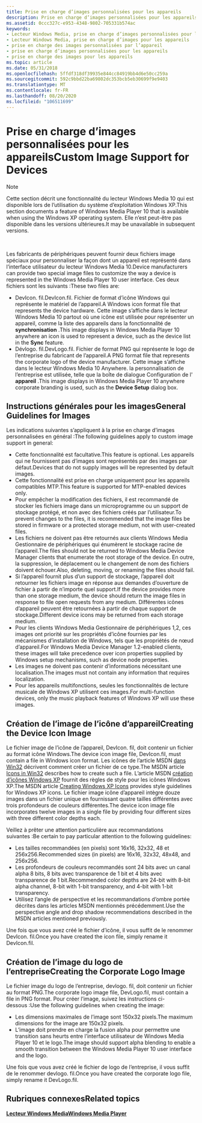 ```yaml
---
title: Prise en charge d’images personnalisées pour les appareils
description: Prise en charge d’images personnalisées pour les appareils
ms.assetid: 0ccc327c-e953-4348-9802-705331b574ac
keywords:
- Lecteur Windows Media, prise en charge d’images personnalisées pour les appareils
- Lecteur Windows Media, prise en charge d’images pour les appareils
- prise en charge des images personnalisées par l’appareil
- prise en charge d’images personnalisées pour les appareils
- prise en charge des images pour les appareils
ms.topic: article
ms.date: 05/31/2018
ms.openlocfilehash: 5ffdf318df39935e844cc84919bb4d6e50cc259a
ms.sourcegitcommit: 592c9bbd22ba69802dc353bcb5eb30699f9e9403
ms.translationtype: MT
ms.contentlocale: fr-FR
ms.lasthandoff: 08/20/2020
ms.locfileid: "106511699"
---
```

# <a name="custom-image-support-for-devices"></a><span data-ttu-id="ab868-108">Prise en charge d’images personnalisées pour les appareils</span><span class="sxs-lookup"><span data-stu-id="ab868-108">Custom Image Support for Devices</span></span>

> [!Note]  
> <span data-ttu-id="ab868-109">Cette section décrit une fonctionnalité du lecteur Windows Media 10 qui est disponible lors de l’utilisation du système d’exploitation Windows XP.</span><span class="sxs-lookup"><span data-stu-id="ab868-109">This section documents a feature of Windows Media Player 10 that is available when using the Windows XP operating system.</span></span> <span data-ttu-id="ab868-110">Elle n’est peut-être pas disponible dans les versions ultérieures.</span><span class="sxs-lookup"><span data-stu-id="ab868-110">It may be unavailable in subsequent versions.</span></span>

 

<span data-ttu-id="ab868-111">Les fabricants de périphériques peuvent fournir deux fichiers image spéciaux pour personnaliser la façon dont un appareil est représenté dans l’interface utilisateur du lecteur Windows Media 10.</span><span class="sxs-lookup"><span data-stu-id="ab868-111">Device manufacturers can provide two special image files to customize the way a device is represented in the Windows Media Player 10 user interface.</span></span> <span data-ttu-id="ab868-112">Ces deux fichiers sont les suivants :</span><span class="sxs-lookup"><span data-stu-id="ab868-112">These two files are:</span></span>

-   <span data-ttu-id="ab868-113">DevIcon. fil.</span><span class="sxs-lookup"><span data-stu-id="ab868-113">DevIcon.fil.</span></span> <span data-ttu-id="ab868-114">Fichier de format d’icône Windows qui représente le matériel de l’appareil.</span><span class="sxs-lookup"><span data-stu-id="ab868-114">A Windows icon format file that represents the device hardware.</span></span> <span data-ttu-id="ab868-115">Cette image s’affiche dans le lecteur Windows Media 10 partout où une icône est utilisée pour représenter un appareil, comme la liste des appareils dans la fonctionnalité de **synchronisation** .</span><span class="sxs-lookup"><span data-stu-id="ab868-115">This image displays in Windows Media Player 10 anywhere an icon is used to represent a device, such as the device list in the **Sync** feature.</span></span>
-   <span data-ttu-id="ab868-116">Dévlogo. fil.</span><span class="sxs-lookup"><span data-stu-id="ab868-116">DevLogo.fil.</span></span> <span data-ttu-id="ab868-117">Fichier de format PNG qui représente le logo de l’entreprise du fabricant de l’appareil.</span><span class="sxs-lookup"><span data-stu-id="ab868-117">A PNG format file that represents the corporate logo of the device manufacturer.</span></span> <span data-ttu-id="ab868-118">Cette image s’affiche dans le lecteur Windows Media 10 Anywhere. la personnalisation de l’entreprise est utilisée, telle que la boîte de dialogue Configuration de l' **appareil** .</span><span class="sxs-lookup"><span data-stu-id="ab868-118">This image displays in Windows Media Player 10 anywhere corporate branding is used, such as the **Device Setup** dialog box.</span></span>

## <a name="general-guidelines-for-images"></a><span data-ttu-id="ab868-119">Instructions générales pour les images</span><span class="sxs-lookup"><span data-stu-id="ab868-119">General Guidelines for Images</span></span>

<span data-ttu-id="ab868-120">Les indications suivantes s’appliquent à la prise en charge d’images personnalisées en général :</span><span class="sxs-lookup"><span data-stu-id="ab868-120">The following guidelines apply to custom image support in general:</span></span>

-   <span data-ttu-id="ab868-121">Cette fonctionnalité est facultative.</span><span class="sxs-lookup"><span data-stu-id="ab868-121">This feature is optional.</span></span> <span data-ttu-id="ab868-122">Les appareils qui ne fournissent pas d’images sont représentés par des images par défaut.</span><span class="sxs-lookup"><span data-stu-id="ab868-122">Devices that do not supply images will be represented by default images.</span></span>
-   <span data-ttu-id="ab868-123">Cette fonctionnalité est prise en charge uniquement pour les appareils compatibles MTP.</span><span class="sxs-lookup"><span data-stu-id="ab868-123">This feature is supported for MTP-enabled devices only.</span></span>
-   <span data-ttu-id="ab868-124">Pour empêcher la modification des fichiers, il est recommandé de stocker les fichiers image dans un microprogramme ou un support de stockage protégé, et non avec des fichiers créés par l’utilisateur.</span><span class="sxs-lookup"><span data-stu-id="ab868-124">To prevent changes to the files, it is recommended that the image files be stored in firmware or a protected storage medium, not with user-created files.</span></span>
-   <span data-ttu-id="ab868-125">Les fichiers ne doivent pas être retournés aux clients Windows Media Gestionnaire de périphériques qui énumèrent le stockage racine de l’appareil.</span><span class="sxs-lookup"><span data-stu-id="ab868-125">The files should not be returned to Windows Media Device Manager clients that enumerate the root storage of the device.</span></span> <span data-ttu-id="ab868-126">En outre, la suppression, le déplacement ou le changement de nom des fichiers doivent échouer.</span><span class="sxs-lookup"><span data-stu-id="ab868-126">Also, deleting, moving, or renaming the files should fail.</span></span>
-   <span data-ttu-id="ab868-127">Si l’appareil fournit plus d’un support de stockage, l’appareil doit retourner les fichiers image en réponse aux demandes d’ouverture de fichier à partir de n’importe quel support.</span><span class="sxs-lookup"><span data-stu-id="ab868-127">If the device provides more than one storage medium, the device should return the image files in response to file open requests from any medium.</span></span> <span data-ttu-id="ab868-128">Différentes icônes d’appareil peuvent être retournées à partir de chaque support de stockage.</span><span class="sxs-lookup"><span data-stu-id="ab868-128">Different device icons may be returned from each storage medium.</span></span>
-   <span data-ttu-id="ab868-129">Pour les clients Windows Media Gestionnaire de périphériques 1,2, ces images ont priorité sur les propriétés d’icône fournies par les mécanismes d’installation de Windows, tels que les propriétés de nœud d’appareil.</span><span class="sxs-lookup"><span data-stu-id="ab868-129">For Windows Media Device Manager 1.2-enabled clients, these images will take precedence over icon properties supplied by Windows setup mechanisms, such as device node properties.</span></span>
-   <span data-ttu-id="ab868-130">Les images ne doivent pas contenir d’informations nécessitant une localisation.</span><span class="sxs-lookup"><span data-stu-id="ab868-130">The images must not contain any information that requires localization.</span></span>
-   <span data-ttu-id="ab868-131">Pour les appareils multifonctions, seules les fonctionnalités de lecture musicale de Windows XP utilisent ces images.</span><span class="sxs-lookup"><span data-stu-id="ab868-131">For multi-function devices, only the music playback features of Windows XP will use these images.</span></span>

## <a name="creating-the-device-icon-image"></a><span data-ttu-id="ab868-132">Création de l’image de l’icône d’appareil</span><span class="sxs-lookup"><span data-stu-id="ab868-132">Creating the Device Icon Image</span></span>

<span data-ttu-id="ab868-133">Le fichier image de l’icône de l’appareil, DevIcon. fil, doit contenir un fichier au format icône Windows.</span><span class="sxs-lookup"><span data-stu-id="ab868-133">The device icon image file, DevIcon.fil, must contain a file in Windows icon format.</span></span> <span data-ttu-id="ab868-134">Les icônes de l’article MSDN [dans Win32](/previous-versions/ms997538(v=msdn.10)) décrivent comment créer un fichier de ce type.</span><span class="sxs-lookup"><span data-stu-id="ab868-134">The MSDN article [Icons in Win32](/previous-versions/ms997538(v=msdn.10)) describes how to create such a file.</span></span> <span data-ttu-id="ab868-135">L’article MSDN [création d’icônes Windows XP](/previous-versions/ms997636(v=msdn.10)) fournit des règles de style pour les icônes Windows XP.</span><span class="sxs-lookup"><span data-stu-id="ab868-135">The MSDN article [Creating Windows XP Icons](/previous-versions/ms997636(v=msdn.10)) provides style guidelines for Windows XP icons.</span></span> <span data-ttu-id="ab868-136">Le fichier image icône d’appareil intègre douze images dans un fichier unique en fournissant quatre tailles différentes avec trois profondeurs de couleurs différentes.</span><span class="sxs-lookup"><span data-stu-id="ab868-136">The device icon image file incorporates twelve images in a single file by providing four different sizes with three different color depths each.</span></span>

<span data-ttu-id="ab868-137">Veillez à prêter une attention particulière aux recommandations suivantes :</span><span class="sxs-lookup"><span data-stu-id="ab868-137">Be certain to pay particular attention to the following guidelines:</span></span>

-   <span data-ttu-id="ab868-138">Les tailles recommandées (en pixels) sont 16x16, 32x32, 48 et 256x256.</span><span class="sxs-lookup"><span data-stu-id="ab868-138">Recommended sizes (in pixels) are 16x16, 32x32, 48x48, and 256x256.</span></span>
-   <span data-ttu-id="ab868-139">Les profondeurs de couleurs recommandés sont 24 bits avec un canal alpha 8 bits, 8 bits avec transparence de 1 bit et 4 bits avec transparence de 1 bit.</span><span class="sxs-lookup"><span data-stu-id="ab868-139">Recommended color depths are 24-bit with 8-bit alpha channel, 8-bit with 1-bit transparency, and 4-bit with 1-bit transparency.</span></span>
-   <span data-ttu-id="ab868-140">Utilisez l’angle de perspective et les recommandations d’ombre portée décrites dans les articles MSDN mentionnés précédemment.</span><span class="sxs-lookup"><span data-stu-id="ab868-140">Use the perspective angle and drop shadow recommendations described in the MSDN articles mentioned previously.</span></span>

<span data-ttu-id="ab868-141">Une fois que vous avez créé le fichier d’icône, il vous suffit de le renommer DevIcon. fil.</span><span class="sxs-lookup"><span data-stu-id="ab868-141">Once you have created the icon file, simply rename it DevIcon.fil.</span></span>

## <a name="creating-the-corporate-logo-image"></a><span data-ttu-id="ab868-142">Création de l’image du logo de l’entreprise</span><span class="sxs-lookup"><span data-stu-id="ab868-142">Creating the Corporate Logo Image</span></span>

<span data-ttu-id="ab868-143">Le fichier image du logo de l’entreprise, devlogo. fil, doit contenir un fichier au format PNG.</span><span class="sxs-lookup"><span data-stu-id="ab868-143">The corporate logo image file, DevLogo.fil, must contain a file in PNG format.</span></span> <span data-ttu-id="ab868-144">Pour créer l’image, suivez les instructions ci-dessous :</span><span class="sxs-lookup"><span data-stu-id="ab868-144">Use the following guidelines when creating the image:</span></span>

-   <span data-ttu-id="ab868-145">Les dimensions maximales de l’image sont 150x32 pixels.</span><span class="sxs-lookup"><span data-stu-id="ab868-145">The maximum dimensions for the image are 150x32 pixels.</span></span>
-   <span data-ttu-id="ab868-146">L’image doit prendre en charge la fusion alpha pour permettre une transition sans heurts entre l’interface utilisateur de Windows Media Player 10 et le logo.</span><span class="sxs-lookup"><span data-stu-id="ab868-146">The image should support alpha blending to enable a smooth transition between the Windows Media Player 10 user interface and the logo.</span></span>

<span data-ttu-id="ab868-147">Une fois que vous avez créé le fichier de logo de l’entreprise, il vous suffit de le renommer devlogo. fil.</span><span class="sxs-lookup"><span data-stu-id="ab868-147">Once you have created the corporate logo file, simply rename it DevLogo.fil.</span></span>

## <a name="related-topics"></a><span data-ttu-id="ab868-148">Rubriques connexes</span><span class="sxs-lookup"><span data-stu-id="ab868-148">Related topics</span></span>

<dl> <dt>

[<span data-ttu-id="ab868-149">**Lecteur Windows Media**</span><span class="sxs-lookup"><span data-stu-id="ab868-149">**Windows Media Player**</span></span>](windows-media-player.md)
</dt> </dl>

 

 
